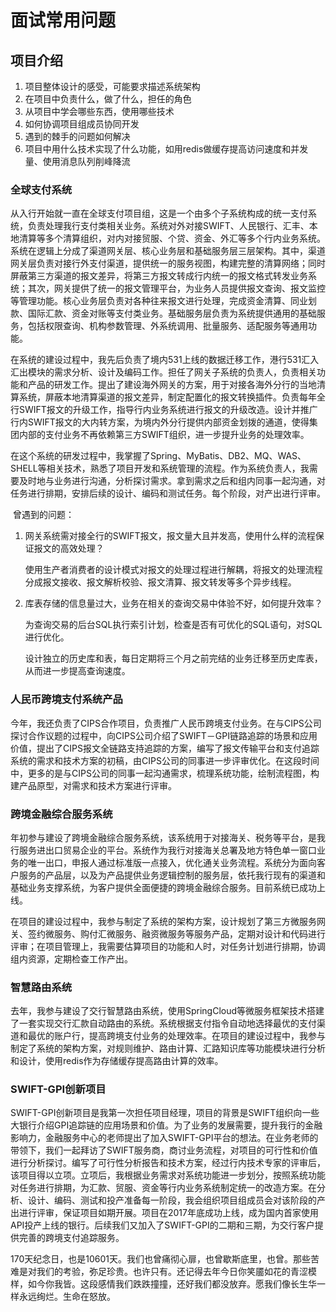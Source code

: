 # 面试常用问题

## 项目介绍

1. 项目整体设计的感受，可能要求描述系统架构
2. 在项目中负责什么，做了什么，担任的角色
3. 从项目中学会哪些东西，使用哪些技术
4. 如何协调项目组成员协同开发
5. 遇到的棘手的问题如何解决
6. 项目中用什么技术实现了什么功能，如用redis做缓存提高访问速度和并发量、使用消息队列削峰降流

### 全球支付系统

​        从入行开始就一直在全球支付项目组，这是一个由多个子系统构成的统一支付系统，负责处理我行支付类相关业务。系统对外对接SWIFT、人民银行、汇丰、本地清算等多个清算组织，对内对接贸服、个贷、资金、外汇等多个行内业务系统。系统在逻辑上分成了渠道网关层、核心业务层和基础服务层三层架构。其中，渠道网关层负责对接行外支付渠道，提供统一的服务视图，构建完整的清算网络；同时屏蔽第三方渠道的报文差异，将第三方报文转成行内统一的报文格式转发业务系统；其次，网关提供了统一的报文管理平台，为业务人员提供报文查询、报文监控等管理功能。核心业务层负责对各种往来报文进行处理，完成资金清算、同业划款、国际汇款、资金对账等支付类业务。基础服务层负责为系统提供通用的基础服务，包括权限查询、机构参数管理、外系统调用、批量服务、适配服务等通用功能。

​        在系统的建设过程中，我先后负责了境内531上线的数据迁移工作，港行531汇入汇出模块的需求分析、设计及编码工作。担任了网关子系统的负责人，负责相关功能和产品的研发工作。提出了建设海外网关的方案，用于对接各海外分行的当地清算系统，屏蔽本地清算渠道的报文差异，制定配置化的报文转换插件。负责每年全行SWIFT报文的升级工作，指导行内业务系统进行报文的升级改造。设计并推广行内SWIFT报文的大内转方案，为境内外分行提供内部资金划拨的通道，使得集团内部的支付业务不再依赖第三方SWIFT组织，进一步提升业务的处理效率。

​        在这个系统的研发过程中，我掌握了Spring、MyBatis、DB2、MQ、WAS、SHELL等相关技术，熟悉了项目开发和系统管理的流程。作为系统负责人，我需要及时地与业务进行沟通，分析探讨需求。拿到需求之后和组内同事一起沟通，对任务进行排期，安排后续的设计、编码和测试任务。每个阶段，对产出进行评审。

​        曾遇到的问题：

1. 网关系统需对接全行的SWIFT报文，报文量大且并发高，使用什么样的流程保证报文的高效处理？
   
   使用生产者消费者的设计模式对报文的处理过程进行解耦，将报文的处理流程分成报文接收、报文解析校验、报文清算、报文转发等多个异步线程。

2. 库表存储的信息量过大，业务在相关的查询交易中体验不好，如何提升效率？
   
   为查询交易的后台SQL执行索引计划，检查是否有可优化的SQL语句，对SQL进行优化。
   
   设计独立的历史库和表，每日定期将三个月之前完结的业务迁移至历史库表，从而进一步提高查询速度。

### 人民币跨境支付系统产品

今年，我还负责了CIPS合作项目，负责推广人民币跨境支付业务。在与CIPS公司探讨合作议题的过程中，向CIPS公司介绍了SWIFT－GPI链路追踪的场景和应用价值，提出了CIPS报文全链路支持追踪的方案，编写了报文传输平台和支付追踪系统的需求和技术方案的初稿，由CIPS公司的同事进一步评审优化。在这段时间中，更多的是与CIPS公司的同事一起沟通需求，梳理系统功能，绘制流程图，构建产品原型，对需求和技术方案进行评审。

### 跨境金融综合服务系统

年初参与建设了跨境金融综合服务系统，该系统用于对接海关、税务等平台，是我行服务进出口贸易企业的平台。系统作为我行对接海关总署及地方特色单一窗口业务的唯一出口，申报人通过标准版一点接入，优化通关业务流程。系统分为面向客户服务的产品层，以及为产品提供业务逻辑控制的服务层，依托我行现有的渠道和基础业务支撑系统，为客户提供全面便捷的跨境金融综合服务。目前系统已成功上线。

在项目的建设过程中，我参与制定了系统的架构方案，设计规划了第三方微服务网关、签约微服务、购付汇微服务、融资微服务等服务产品，定期对设计和代码进行评审；在项目管理上，我需要估算项目的功能和人时，对任务计划进行排期，协调组内资源，定期检查工作产出。

### 智慧路由系统

去年，我参与建设了交行智慧路由系统，使用SpringCloud等微服务框架技术搭建了一套实现交行汇款自动路由的系统。系统根据支付指令自动地选择最优的支付渠道和最优的账户行，提高跨境支付业务的处理效率。在项目的建设过程中，我参与制定了系统的架构方案，对规则维护、路由计算、汇路知识库等功能模块进行分析和设计，使用redis作为存储缓存提高路由计算的效率。

### SWIFT-GPI创新项目

SWIFT-GPI创新项目是我第一次担任项目经理，项目的背景是SWIFT组织向一些大银行介绍GPI追踪链的应用场景和价值。为了业务的发展需要，提升我行的金融影响力，金融服务中心的老师提出了加入SWIFT-GPI平台的想法。在业务老师的带领下，我们一起拜访了SWIFT服务商，商讨业务流程，对项目的可行性和价值进行分析探讨。编写了可行性分析报告和技术方案，经过行内技术专家的评审后，该项目得以立项。立项后，我根据业务需求对系统功能进一步划分，按照系统功能对任务进行排期，为汇款、贸服、资金等行内业务系统制定统一的改造方案。在分析、设计、编码、测试和投产准备每一阶段，我会组织项目组成员会对该阶段的产出进行评审，保证项目如期开展。项目在2017年底成功上线，成为国内首家使用API投产上线的银行。后续我们又加入了SWIFT-GPI的二期和三期，为交行客户提供完善的跨境支付追踪服务。

170天纪念日，也是10601天。我们也曾痛彻心扉，也曾歇斯底里，也曾。那些苦难是对我们的考验，弥足珍贵。也许只有。还记得去年今日你笑靥如花的青涩模样，如今你我皆。这段感情我们跌跌撞撞，还好我们都没放弃。愿我们像长生华一样永远绚烂。生命在怒放。
